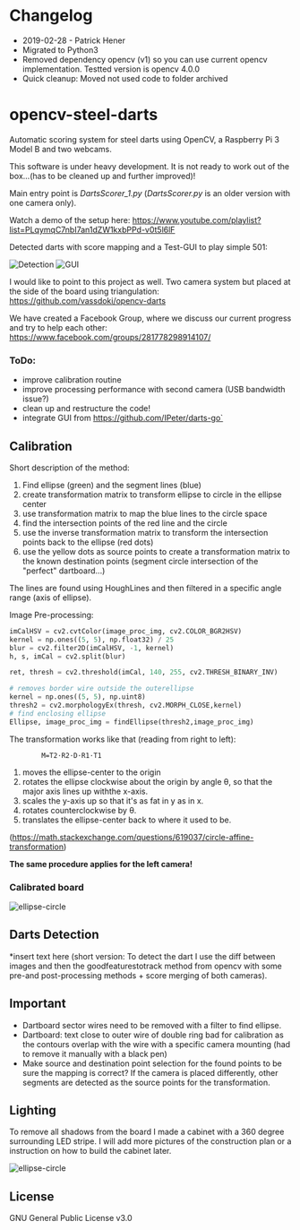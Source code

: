 # Changelog
* 2019-02-28 - Patrick Hener
 * Migrated to Python3
 * Removed dependency opencv (v1) so you can use current opencv implementation. Testted version is opencv 4.0.0
 * Quick cleanup: Moved not used code to folder archived 


# opencv-steel-darts
Automatic scoring system for steel darts using OpenCV, a Raspberry Pi 3 Model B and two webcams.

This software is under heavy development. It is not ready to work out of the box...(has to be cleaned up and further improved)!

Main entry point is *DartsScorer_1.py* (*DartsScorer.py* is an older version with one camera only).

Watch a demo of the setup here: https://www.youtube.com/playlist?list=PLqymqC7nbI7an1dZW1kxbPPd-v0t5l6lF

Detected darts with score mapping and a Test-GUI to play simple 501:

![Detection](Bilder/Darts_Detection_NEW.png) ![GUI](Bilder/GAME_Recognition.jpeg)

I would like to point to this project as well. Two camera system but placed at the side of the board using triangulation:
https://github.com/vassdoki/opencv-darts

We have created a Facebook Group, where we discuss our current progress and try to help each other:
https://www.facebook.com/groups/281778298914107/

### ToDo: 
* improve calibration routine
* improve processing performance with second camera (USB bandwidth issue?)
* clean up and restructure the code!
* integrate GUI from https://github.com/IPeter/darts-go`

## Calibration

Short description of the method: 
1. Find ellipse (green) and the segment lines (blue) 
2. create transformation matrix to transform ellipse to circle in the ellipse center 
3. use transformation matrix to map the blue lines to the circle space
4. find the intersection points of the red line and the circle 
5. use the inverse transformation matrix to transform the intersection points back to the ellipse (red dots) 
6. use the yellow dots as source points to create a transformation matrix to the known destination points (segment circle intersection of the "perfect" dartboard...) 


The lines are found using HoughLines and then filtered in a specific angle range (axis of ellipse).


Image Pre-processing:
```python
imCalHSV = cv2.cvtColor(image_proc_img, cv2.COLOR_BGR2HSV)
kernel = np.ones((5, 5), np.float32) / 25
blur = cv2.filter2D(imCalHSV, -1, kernel)
h, s, imCal = cv2.split(blur)

ret, thresh = cv2.threshold(imCal, 140, 255, cv2.THRESH_BINARY_INV)

# removes border wire outside the outerellipse
kernel = np.ones((5, 5), np.uint8)
thresh2 = cv2.morphologyEx(thresh, cv2.MORPH_CLOSE,kernel)
# find enclosing ellipse
Ellipse, image_proc_img = findEllipse(thresh2,image_proc_img)
```


The transformation works like that (reading from right to left):

			M=T2⋅R2⋅D⋅R1⋅T1
			
1. moves the ellipse-center to the origin
2. rotates the ellipse clockwise about the origin by angle θ, so that the major axis lines up withthe x-axis.
3. scales the y-axis up so that it's as fat in y as in x.
4. rotates counterclockwise by θ.
5. translates the ellipse-center back to where it used to be.

(https://math.stackexchange.com/questions/619037/circle-affine-transformation)

**The same procedure applies for the left camera!**

### Calibrated board

![ellipse-circle](Bilder/Dartboard_Calibration.jpg)

## Darts Detection

*insert text here (short version: To detect the dart I use the diff between images and then the goodfeaturestotrack method from opencv with some pre-and post-processing methods + score merging of both cameras).

## Important

* Dartboard sector wires need to be removed with a filter to find ellipse.
* Dartboard: text close to outer wire of double ring bad for calibration as the contours overlap with the wire with a specific camera mounting (had to remove it manually with a black pen)
* Make source and destination point selection for the found points to be sure the mapping is correct? If the camera is placed differently, other segments are detected as the source points for the transformation.

## Lighting 

To remove all shadows from the board I made a cabinet with a 360 degree surrounding LED stripe.
I will add more pictures of the construction plan or a instruction on how to build the cabinet later.

![ellipse-circle](Bilder/Lighting.jpg)

## License
GNU General Public License v3.0
